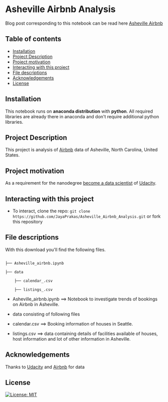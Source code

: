 # Asheville Airbnb Analysis

Blog post corresponding to this notebook can be read here [Asheville Airbnb](https://jayaprakashks.medium.com/asheville-airbnb-analysis-62116bf8f005)

## Table of contents

- [Installation](#installation)
- [Project Description](#Project-Description)
- [Project motivation](#project-motivation)
- [Interacting with this project](#Interacting-with-this-project)
- [File descriptions](#file-descriptions)
- [Acknowledgements](#Acknowledgements)
- [License](#License)


## Installation

This notebook runs on **anaconda distribution** with **python**. All required libraries are already there in anaconda and don't require additional python libraries.

## Project Description

This project is analysis of [Airbnb](https://www.airbnb.com) data of Asheville, North Carolina, United States. 

## Project motivation

As a requirement for the nanodegree [become a data scientist](https://www.udacity.com/course/data-scientist-nanodegree--nd025) of [Udacity](https://www.udacity.com/).

## Interacting with this project

- To interact, clone the repo: `git clone https://github.com/JayaPrakas/Asheville_Airbnb_Analysis.git` or fork this repository

## File descriptions

With this download you'll find the following files.

```text

├── Asheville_airbnb.ipynb

├── data

    ├── calendar_.csv
    
    ├── listings_.csv

```

- Asheville_airbnb.ipynb ==> Notebook to investigate trends of bookings on Airbnb in Asheville.

- data consisting of following files

- calendar.csv           ==> Booking information of houses in Seattle.

- listings.csv           ==> data containing details of facilities available of houses, host information and lot of other information in Asheville.

## Acknowledgements

Thanks to [Udacity](https://www.udacity.com/) and [Airbnb](https://airbnb.com) for data

## License

[![License: MIT](https://img.shields.io/badge/License-MIT-yellow.svg)](https://opensource.org/licenses/MIT)


